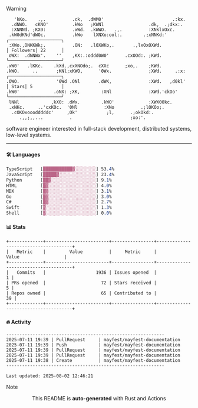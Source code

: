 > [!WARNING]
> ```>     .'.                         .lxx;                            ..    
>    'kKo.    .,.          .ck,  .dWM0'                          .:kx.   
>   .dNWO.   cKNO'         .kWo   ;KWNl                 .dk,  .;dkx:.    
>   :XNNNd. ;KX0:          .xWd.  .kWWO.   .,.          :XNklxOxc.       
>  .kW0dKNd'dWOc.          .kWo    lXNXo:ool:.        .;xNNKd:'          ╭────────────────────╮
>  :XWo.,ONKKWk;.          .ON:   .l0XWKo,.       .,lxOxOXWd.            │ Followers│ 22      │
>  oWX:  .dNNWx'.    ''    ,KX:.:oddd0W0'      .cxOOd:. ;KWd.            ╰────────────────────╯
> .xW0'   .lKKc.    .kXd.,cxXNOdo;.  cXXc      ;xo,.    ;KWd.            
> .kWO.     ..       ;KNl;xKWO,      '0Wx.              ;XWd.     .:x:   ╭────────────────────╮
> .OWO.              '0Wd .ONl       .dWK,              :XWd.   ,d0kl'   │ Stars│ 5           │
> .kW0'             .oNX: ;XK,        :XNl              :XWd.'ckOo'      ╰────────────────────╯
>  lNNl            ,kX0: .dWx.        .kWO'             :XWX00kc.        
>  .xNKc.     ..'cxKOc.  '0Nl          :XNo          .;lOKOo;.           
>   .cOKOxooodddddc'     ,Ok'           ;l,      .;okOkd:.               
>      .,,;,,...          .                      ;xo:'.                  
> ```
> <p>software engineer interested in full-stack development, distributed systems, low-level systems.</p>

---

#### 🛠️ Languages
```css
TypeScript   [███████████▓░░░░░░░░] 53.4%
JavaScript   [█████▓░░░░░░░░░░░░░░] 23.4%
Python       [██▓░░░░░░░░░░░░░░░░░] 9.1%
HTML         [█▓░░░░░░░░░░░░░░░░░░] 4.0%
MDX          [█▓░░░░░░░░░░░░░░░░░░] 3.1%
Go           [█▓░░░░░░░░░░░░░░░░░░] 3.0%
C#           [█▓░░░░░░░░░░░░░░░░░░] 2.7%
Swift        [▓░░░░░░░░░░░░░░░░░░░] 1.3%
Shell        [▓░░░░░░░░░░░░░░░░░░░] 0.0%
```

#### 📊 Stats
```
+-------------+------------------------+----------------+--------------------------------------+
|   Metric    |         Value          |     Metric     |                Value                 |
+-------------+------------------------+----------------+--------------------------------------+
|   Commits   |                   1936 | Issues opened  |                                    1 |
| PRs opened  |                     72 | Stars received |                                    5 |
| Repos owned |                     65 | Contributed to |                                   39 |
+-------------+------------------------+----------------+--------------------------------------+
```

#### 🔥 Activity
```
------------------------------------------------------------
2025-07-11 19:39 | PullRequest     | mayfest/mayfest-documentation
2025-07-11 19:39 | Push            | mayfest/mayfest-documentation
2025-07-11 19:39 | PullRequest     | mayfest/mayfest-documentation
2025-07-11 19:39 | PullRequest     | mayfest/mayfest-documentation
2025-07-11 19:38 | Create          | mayfest/mayfest-documentation
------------------------------------------------------------

Last updated: 2025-08-02 12:46:21
```

> [!NOTE]
> <p align="center">This README is <b>auto-generated</b> with Rust and Actions</p>